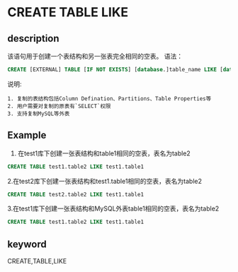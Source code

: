 # CREATE TABLE LIKE

## description

该语句用于创建一个表结构和另一张表完全相同的空表。
语法：

```sql
CREATE [EXTERNAL] TABLE [IF NOT EXISTS] [database.]table_name LIKE [database.]table_name
```

说明:

```plain text
1. 复制的表结构包括Column Defination、Partitions、Table Properties等
2. 用户需要对复制的原表有`SELECT`权限
3. 支持复制MySQL等外表
```

## Example

1. 在test1库下创建一张表结构和table1相同的空表，表名为table2

```sql
CREATE TABLE test1.table2 LIKE test1.table1
```

2.在test2库下创建一张表结构和test1.table1相同的空表，表名为table2

```sql
CREATE TABLE test2.table2 LIKE test1.table1
```

3.在test1库下创建一张表结构和MySQL外表table1相同的空表，表名为table2

```sql
CREATE TABLE test1.table2 LIKE test1.table1
```

## keyword

CREATE,TABLE,LIKE
